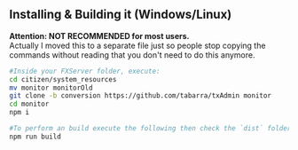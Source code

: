 ## Installing & Building it (Windows/Linux)
  
**Attention: NOT RECOMMENDED for most users.**  
Actually I moved this to a separate file just so people stop copying the commands without reading that you don't need to do this anymore.

```bash
#Inside your FXServer folder, execute:
cd citizen/system_resources
mv monitor monitorOld
git clone -b conversion https://github.com/tabarra/txAdmin monitor
cd monitor
npm i

#To perform an build execute the following then check the `dist` folder.
npm run build
```
